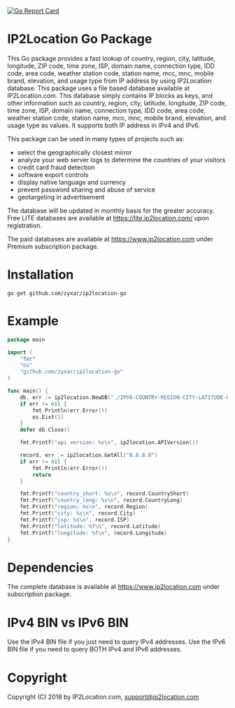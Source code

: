 [![Go Report Card](https://goreportcard.com/badge/github.com/zyxar/ip2location-go)](https://goreportcard.com/report/github.com/zyxar/ip2location-go)


IP2Location Go Package
======================

This Go package provides a fast lookup of country, region, city, latitude, longitude, ZIP code, time zone, ISP, domain name, connection type, IDD code, area code, weather station code, station name, mcc, mnc, mobile brand, elevation, and usage type from IP address by using IP2Location database. This package uses a file based database available at IP2Location.com. This database simply contains IP blocks as keys, and other information such as country, region, city, latitude, longitude, ZIP code, time zone, ISP, domain name, connection type, IDD code, area code, weather station code, station name, mcc, mnc, mobile brand, elevation, and usage type as values. It supports both IP address in IPv4 and IPv6.

This package can be used in many types of projects such as:

 - select the geographically closest mirror
 - analyze your web server logs to determine the countries of your visitors
 - credit card fraud detection
 - software export controls
 - display native language and currency
 - prevent password sharing and abuse of service
 - geotargeting in advertisement

The database will be updated in monthly basis for the greater accuracy. Free LITE databases are available at https://lite.ip2location.com/ upon registration.

The paid databases are available at https://www.ip2location.com under Premium subscription package.


Installation
=======

```
go get github.com/zyxar/ip2location-go
```

Example
=======

```go
package main

import (
	"fmt"
	"os"
	"github.com/zyxar/ip2location-go"
)

func main() {
	db, err := ip2location.NewDB("./IPV6-COUNTRY-REGION-CITY-LATITUDE-LONGITUDE-ZIPCODE-TIMEZONE-ISP-DOMAIN-NETSPEED-AREACODE-WEATHER-MOBILE-ELEVATION-USAGETYPE.BIN")
	if err != nil {
		fmt.Println(err.Error())
		os.Eixt(1)
	}
	defer db.Close()

	fmt.Printf("api version: %s\n", ip2location.APIVersion())

	record, err := ip2location.GetAll("8.8.8.8")
	if err != nil {
		fmt.Println(err.Error())
		return
	}

	fmt.Printf("country_short: %s\n", record.CountryShort)
	fmt.Printf("country_long: %s\n", record.CountryLong)
	fmt.Printf("region: %s\n", record.Region)
	fmt.Printf("city: %s\n", record.City)
	fmt.Printf("isp: %s\n", record.ISP)
	fmt.Printf("latitude: %f\n", record.Latitude)
	fmt.Printf("longitude: %f\n", record.Longitude)
}
```

Dependencies
============

The complete database is available at https://www.ip2location.com under subscription package.


IPv4 BIN vs IPv6 BIN
====================

Use the IPv4 BIN file if you just need to query IPv4 addresses.
Use the IPv6 BIN file if you need to query BOTH IPv4 and IPv6 addresses.


Copyright
=========

Copyright (C) 2018 by IP2Location.com, support@ip2location.com
